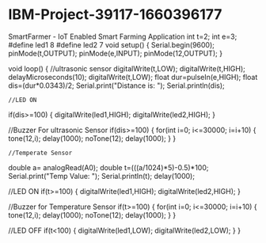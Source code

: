 # IBM-Project-39117-1660396177
SmartFarmer - IoT Enabled Smart Farming Application
int t=2;
int e=3;
#define led1 8
#define led2 7
void setup()
{
  Serial.begin(9600);
  pinMode(t,OUTPUT);
  pinMode(e,INPUT);
  pinMode(12,OUTPUT);
}

void loop()
{
  //ultrasonic sensor
  digitalWrite(t,LOW);
  digitalWrite(t,HIGH);
  delayMicroseconds(10);
  digitalWrite(t,LOW);
  float dur=pulseIn(e,HIGH);
  float dis=(dur*0.0343)/2;
  Serial.print("Distance is: ");
  Serial.println(dis);

    //LED ON
  if(dis>=100)
  {
    digitalWrite(led1,HIGH);
    digitalWrite(led2,HIGH);
  }

  //Buzzer For ultrasonic Sensor
  if(dis>=100)
  {
  for(int i=0; i<=30000; i=i+10)
  {
  tone(12,i);
  delay(1000);
  noTone(12);
  delay(1000);
  }
  }




    //Temperate Sensor
  double a= analogRead(A0);
  double t=(((a/1024)*5)-0.5)*100;
  Serial.print("Temp Value: ");
  Serial.println(t);
  delay(1000);


  //LED ON
  if(t>=100)
  {
    digitalWrite(led1,HIGH);
    digitalWrite(led2,HIGH);
  }

  //Buzzer for Temperature Sensor
  if(t>=100)
  {
  for(int i=0; i<=30000; i=i+10)
  {
  tone(12,i);
  delay(1000);
  noTone(12);
  delay(1000);
  }
  }

   //LED OFF
  if(t<100)
  {
    digitalWrite(led1,LOW);
    digitalWrite(led2,LOW);
  }
}
